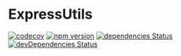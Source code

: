# ExpressUtils

[![codecov](https://codecov.io/gh/manniwatch/manniwatch/branch/master/graph/badge.svg?flag=ExpressUtils)](https://codecov.io/gh/manniwatch/manniwatch/manniwatch/master/packages/express-utils) [![npm version](https://badge.fury.io/js/%40manniwatch%2Fexpress-utils.svg)](https://badge.fury.io/js/%40manniwatch%2Fexpress-utils) [![dependencies Status](https://david-dm.org/manniwatch/manniwatch/status.svg?path=packages/express-utils)](https://david-dm.org/manniwatch/manniwatch?path=packages/express-utils) [![devDependencies Status](https://david-dm.org/manniwatch/manniwatch/dev-status.svg?path=packages/express-utils)](https://david-dm.org/manniwatch/manniwatch?path=packages/express-utils&type=dev)
